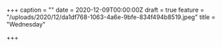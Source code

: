 +++
caption = ""
date = 2020-12-09T00:00:00Z
draft = true
feature = "/uploads/2020/12/da1df768-1063-4a6e-9bfe-834f494b8519.jpeg"
title = "Wednesday"

+++
